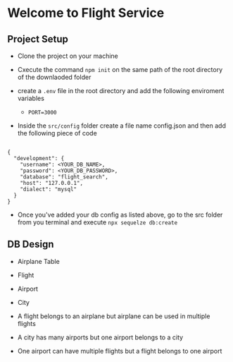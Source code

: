 # Welcome to Flight Service

## Project Setup
- Clone the project on your machine
- Cxecute the command `npm init` on the same path of the root directory of the downlaoded folder
- create a `.env` file in the root directory and add the following enviroment variables
    - `PORT=3000`

- Inside the `src/config` folder create a file name config.json and then add the following piece of code

```

{
  "development": {
    "username": <YOUR_DB_NAME>,
    "password": <YOUR_DB_PASSWORD>,
    "database": "flight_search",
    "host": "127.0.0.1",
    "dialect": "mysql"
  }
}

```

- Once you've added your db config as listed above, go to the src folder from you terminal and execute `npx sequelze db:create`  

## DB Design
 - Airplane Table
 - Flight
 - Airport
 - City

 - A flight belongs to an airplane but airplane can be used in multiple flights
 - A city has many airports but one airport belongs to a city
 - One airport can have multiple flights but a flight belongs to one airport
